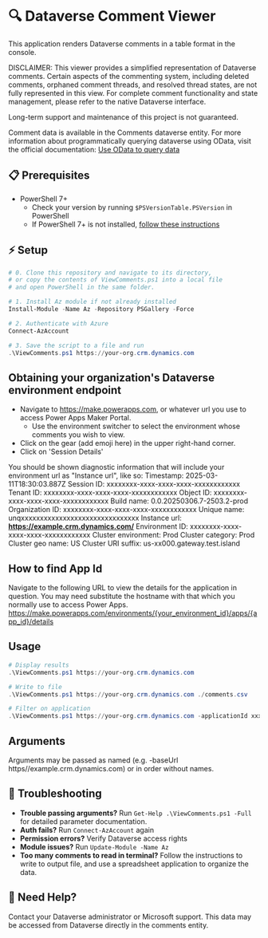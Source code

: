 # 🔍 Dataverse Comment Viewer
This application renders Dataverse comments in a table format in the console.

DISCLAIMER: This viewer provides a simplified representation of Dataverse comments. Certain aspects of the commenting system, including deleted comments, orphaned comment threads, and resolved thread states, are not fully represented in this view. For complete comment functionality and state management, please refer to the native Dataverse interface.

Long-term support and maintenance of this project is not guaranteed.

Comment data is available in the Comments dataverse entity.  For more information about programmatically querying dataverse using OData, visit the official documentation: [Use OData to query data](https://learn.microsoft.com/en-us/power-apps/developer/data-platform/webapi/query/overview)

## 📋 Prerequisites
- PowerShell 7+
    - Check your version by running `$PSVersionTable.PSVersion` in PowerShell
    - If PowerShell 7+ is not installed, [follow these instructions](https://learn.microsoft.com/en-us/powershell/scripting/install/installing-powershell-on-windows)

## ⚡ Setup
```powershell
# 0. Clone this repository and navigate to its directory,
# or copy the contents of ViewComments.ps1 into a local file
# and open PowerShell in the same folder.

# 1. Install Az module if not already installed
Install-Module -Name Az -Repository PSGallery -Force

# 2. Authenticate with Azure
Connect-AzAccount

# 3. Save the script to a file and run
.\ViewComments.ps1 https://your-org.crm.dynamics.com
```

## Obtaining your organization's Dataverse environment endpoint
- Navigate to https://make.powerapps.com, or whatever url you use to access Power Apps Maker Portal.
    - Use the environment switcher to select the environment whose comments you wish to view.
- Click on the gear (add emoji here) in the upper right-hand corner.
- Click on 'Session Details'

You should be shown diagnostic information that will include your environment url as "Instance url", like so:
Timestamp: 2025-03-11T18:30:03.887Z
Session ID: xxxxxxxx-xxxx-xxxx-xxxx-xxxxxxxxxxxx
Tenant ID: xxxxxxxx-xxxx-xxxx-xxxx-xxxxxxxxxxxx
Object ID: xxxxxxxx-xxxx-xxxx-xxxx-xxxxxxxxxxxx
Build name: 0.0.20250306.7-2503.2-prod
Organization ID: xxxxxxxx-xxxx-xxxx-xxxx-xxxxxxxxxxxx
Unique name: unqxxxxxxxxxxxxxxxxxxxxxxxxxxxxxxx
Instance url: **https://example.crm.dynamics.com/**
Environment ID: xxxxxxxx-xxxx-xxxx-xxxx-xxxxxxxxxxxx
Cluster environment: Prod
Cluster category: Prod
Cluster geo name: US
Cluster URI suffix: us-xx000.gateway.test.island

## How to find App Id
Navigate to the following URL to view the details for the application in question.  You may need substitute the hostname with that which you normally use to access Power Apps.
https://make.powerapps.com/environments/{your_environment_id}/apps/{app_id}/details

## Usage
```powershell
# Display results
.\ViewComments.ps1 https://your-org.crm.dynamics.com

# Write to file
.\ViewComments.ps1 https://your-org.crm.dynamics.com ./comments.csv

# Filter on application
.\ViewComments.ps1 https://your-org.crm.dynamics.com -applicationId xxxxxxxx-xxxx-xxxx-xxxx-xxxxxxxxxxxx
```

## Arguments
Arguments may be passed as named (e.g. -baseUrl https//example.crm.dynamics.com) or in order without names.

## 🔧 Troubleshooting
- **Trouble passing arguments?** Run `Get-Help .\ViewComments.ps1 -Full` for detailed parameter documentation.
- **Auth fails?** Run `Connect-AzAccount` again
- **Permission errors?** Verify Dataverse access rights
- **Module issues?** Run `Update-Module -Name Az`
- **Too many comments to read in terminal?** Follow the instructions to write to output file, and use a spreadsheet application to organize the data.

## 📱 Need Help?
Contact your Dataverse administrator or Microsoft support.  This data may be accessed from Dataverse directly in the comments entity.


